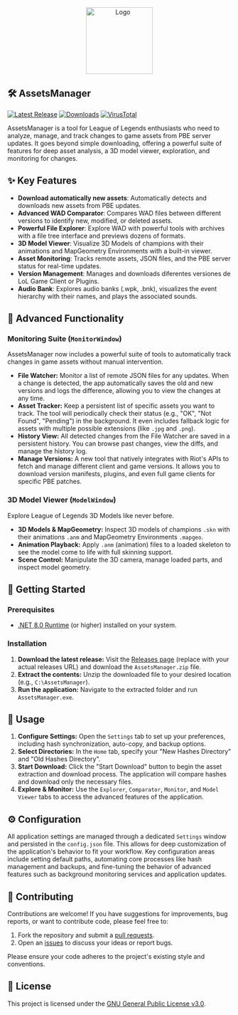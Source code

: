 <div align="center">
  <img src="https://github.com/Neinndall/AssetsManager/blob/main/AssetsManager/Resources/Img/logo.ico" alt="Logo" width="150">
</div>

## 🛠️ AssetsManager

[![Latest Release](https://img.shields.io/github/v/release/Neinndall/AssetsManager?color=yellow&logo=github&logoColor=white&label=Release&style=flat)](https://github.com/Neinndall/AssetsManager/releases)
[![Downloads](https://img.shields.io/github/downloads/Neinndall/AssetsManager/total?color=blue&logo=github&logoColor=white&label=Downloads&style=flat)](https://github.com/Neinndall/AssetsManager/releases)
[![VirusTotal](https://img.shields.io/badge/VirusTotal-0/72-brightgreen?logo=virustotal&logoColor=white&style=flat)](https://www.virustotal.com/gui/file/e99c254a3e03f4b5997c9445c56ff50c2988e7743ad44290c0ee7dcda298d457/detection)



AssetsManager is a tool for League of Legends enthusiasts who need to analyze, manage, and track changes to game assets from PBE server updates. It goes beyond simple downloading, offering a powerful suite of features for deep asset analysis, a 3D model viewer, exploration, and monitoring for changes.

## ✨ Key Features

*   **Download automatically new assets**: Automatically detects and downloads new assets from PBE updates.
*   **Advanced WAD Comparator**: Compares WAD files between different versions to identify new, modified, or deleted assets.
*   **Powerful File Explorer**: Explore WAD with powerful tools with archives with a file tree interface and previews dozens of formats.
*   **3D Model Viewer**: Visualize 3D Models of champions with their animations and MapGeometry Environments with a built-in viewer.
*   **Asset Monitoring**: Tracks remote assets, JSON files, and the PBE server status for real-time updates.
*   **Version Management**: Manages and downloads diferentes versiones de LoL Game Client or Plugins.
*   **Audio Bank**: Explores audio banks (.wpk, .bnk), visualizes the event hierarchy with their names, and plays the associated sounds.

## 🦾 Advanced Functionality

### Monitoring Suite (`MonitorWindow`)

AssetsManager now includes a powerful suite of tools to automatically track changes in game assets without manual intervention.

*   **File Watcher:** Monitor a list of remote JSON files for any updates. When a change is detected, the app automatically saves the old and new versions and logs the difference, allowing you to view the changes at any time.
*   **Asset Tracker:** Keep a persistent list of specific assets you want to track. The tool will periodically check their status (e.g., "OK", "Not Found", "Pending") in the background. It even includes fallback logic for assets with multiple possible extensions (like `.jpg` and `.png`).
*   **History View:** All detected changes from the File Watcher are saved in a persistent history. You can browse past changes, view the diffs, and manage the history log.
*   **Manage Versions:** A new tool that natively integrates with Riot's APIs to fetch and manage different client and game versions. It allows you to download version manifests, plugins, and even full game clients for specific PBE patches.

### 3D Model Viewer (`ModelWindow`)

Explore League of Legends 3D Models like never before.

*   **3D Models & MapGeometry:** Inspect 3D models of champions `.skn` with their animations `.anm` and MapGeometry Environments `.mapgeo`.
*   **Animation Playback:** Apply `.anm` (animation) files to a loaded skeleton to see the model come to life with full skinning support.
*   **Scene Control:** Manipulate the 3D camera, manage loaded parts, and inspect model geometry.

## 🚀 Getting Started

### Prerequisites

*   [.NET 8.0 Runtime](https://dotnet.microsoft.com/en-us/download/dotnet/thank-you/runtime-desktop-8.0.8-windows-x64-installer) (or higher) installed on your system.

### Installation

1.  **Download the latest release:** Visit the [Releases page](https://github.com/Neinndall/AssetsManager/releases) (replace with your actual releases URL) and download the `AssetsManager.zip` file.
2.  **Extract the contents:** Unzip the downloaded file to your desired location (e.g., `C:\AssetsManager`).
3.  **Run the application:** Navigate to the extracted folder and run `AssetsManager.exe`.

## 📖 Usage

1.  **Configure Settings:** Open the `Settings` tab to set up your preferences, including hash synchronization, auto-copy, and backup options.
2.  **Select Directories:** In the `Home` tab, specify your "New Hashes Directory" and "Old Hashes Directory".
3.  **Start Download:** Click the "Start Download" button to begin the asset extraction and download process. The application will compare hashes and download only the necessary files.
5.  **Explore & Monitor:** Use the `Explorer`, `Comparator`, `Monitor`, and `Model Viewer` tabs to access the advanced features of the application.

## ⚙️ Configuration

All application settings are managed through a dedicated `Settings` window and persisted in the `config.json` file. This allows for deep customization of the application's behavior to fit your workflow. Key configuration areas include setting default paths, automating core processes like hash management and backups, and fine-tuning the behavior of advanced features such as background monitoring services and application updates.

## 🤝 Contributing

Contributions are welcome! If you have suggestions for improvements, bug reports, or want to contribute code, please feel free to:

1.  Fork the repository and submit a [pull requests](https://github.com/Neinndall/AssetsManager/pulls). 
2.  Open an [issues](https://github.com/Neinndall/AssetsManager/issues) to discuss your ideas or report bugs.

Please ensure your code adheres to the project's existing style and conventions.

## 📄 License

This project is licensed under the [GNU General Public License v3.0](LICENSE).
